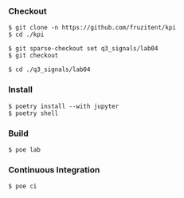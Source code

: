 ### Checkout
```shell
$ git clone -n https://github.com/fruzitent/kpi
$ cd ./kpi

$ git sparse-checkout set q3_signals/lab04
$ git checkout

$ cd ./q3_signals/lab04
```

### Install
```shell
$ poetry install --with jupyter
$ poetry shell
```

### Build
```shell
$ poe lab
```

### Continuous Integration
```shell
$ poe ci
```
